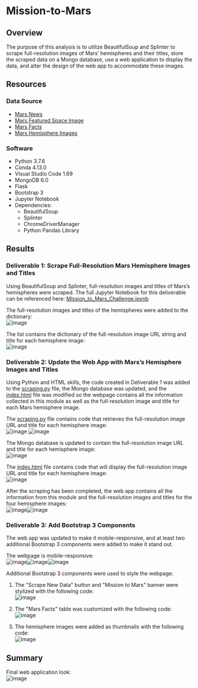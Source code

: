 # Mission-to-Mars

## Overview
The purpose of this analysis is to utilize BeautifulSoup and Splinter to scrape full-resolution images of Mars’ hemispheres and their titles, store the scraped data on a Mongo database, use a web application to display the data, and alter the design of the web app to accommodate these images.

## Resources
### Data Source 
- [Mars News](https://redplanetscience.com/)
- [Mars Featured Space Image](https://spaceimages-mars.com/)
- [Mars Facts](https://galaxyfacts-mars.com/)
- [Mars Hemisphere Images](https://astrogeology.usgs.gov/search/results?q=hemisphere+enhanced&k1=target&v1=Mars)

### Software
- Python 3.7.6
- Conda 4.13.0
- Visual Studio Code 1.69
- MongoDB 6.0
- Flask
- Bootstrap 3
- Jupyter Notebook
- Dependencies:
  - BeautifulSoup
  - Splinter
  - ChromeDriverManager
  - Python Pandas Library

## Results 
### Deliverable 1: Scrape Full-Resolution Mars Hemisphere Images and Titles
Using BeautifulSoup and Splinter, full-resolution images and titles of Mars’s hemispheres were scraped. The full Jupyter Notebook for this deliverable can be referenced here: [Mission_to_Mars_Challenge.ipynb](https://github.com/lkachury/Mission-to-Mars/blob/main/Mission_to_Mars_Challenge.ipynb)

The full-resolution images and titles of the hemispheres were added to the dictionary: 
<br /> ![image](https://user-images.githubusercontent.com/108038989/188778788-2042b224-4b88-4b4e-b571-7bfa9203db8a.png)

The list contains the dictionary of the full-resolution image URL string and title for each hemisphere image: 
<br /> ![image](https://user-images.githubusercontent.com/108038989/188778714-9e49bcf2-c3b1-4f50-8182-0b9ad015386d.png)

### Deliverable 2: Update the Web App with Mars’s Hemisphere Images and Titles
Using Python and HTML skills, the code created in Deliverable 1 was added to the [scraping.py](https://github.com/lkachury/Mission-to-Mars/blob/main/scraping.py) file, the Mongo database was updated, and the [index.html](https://github.com/lkachury/Mission-to-Mars/blob/main/templates/index.html) file was modified so the webpage contains all the information collected in this module as well as the full-resolution image and title for each Mars hemisphere image. 

The [scraping.py](https://github.com/lkachury/Mission-to-Mars/blob/main/scraping.py) file contains code that retrieves the full-resolution image URL and title for each hemisphere image: 
<br /> ![image](https://user-images.githubusercontent.com/108038989/188777871-728c00d4-ec54-4b60-b437-b6815b96af08.png)
![image](https://user-images.githubusercontent.com/108038989/188777954-1ee3ecc4-d67c-4c40-9742-b7a0bf297080.png)

The Mongo database is updated to contain the full-resolution image URL and title for each hemisphere image: 
<br /> ![image](https://user-images.githubusercontent.com/108038989/188778054-ddb0bc6d-4d1f-453e-9b58-6aa8993d51ae.png)

The [index.html](https://github.com/lkachury/Mission-to-Mars/blob/main/templates/index.html) file contains code that will display the full-resolution image URL and title for each hemisphere image: 
<br /> ![image](https://user-images.githubusercontent.com/108038989/188778274-96cfcda2-560c-42c2-beac-70296648474a.png)

After the scraping has been completed, the web app contains all the information from this module and the full-resolution images and titles for the four hemisphere images:
<br /> ![image](https://user-images.githubusercontent.com/108038989/188779821-cfe13597-afe3-4f29-b1d7-ca948bb5c600.png)![image](https://user-images.githubusercontent.com/108038989/188779892-c867552f-cca3-4eb8-935c-76af47cd3615.png)

### Deliverable 3: Add Bootstrap 3 Components
The web app was updated to make it mobile-responsive, and at least two additional Bootstrap 3 components were added to make it stand out.

The webpage is mobile-responsive: 
<br /> ![image](https://user-images.githubusercontent.com/108038989/188781766-498499a4-68f4-4960-b623-18393047206a.png)![image](https://user-images.githubusercontent.com/108038989/188781992-0ea81e24-2c96-454b-a81e-69ea04d2ac28.png)![image](https://user-images.githubusercontent.com/108038989/188782057-18512527-7e67-4fe3-a416-af257296a9d5.png)

Additional Bootstrap 3 components were used to style the webpage: 
1. The "Scrape New Data" button and "Mission to Mars" banner were stylized with the following code:
<br /> ![image](https://user-images.githubusercontent.com/108038989/189007508-dd99e0b5-5333-4352-8901-6fe88462e9d9.png)

2. The "Mars Facts" table was customized with the following code: 
<br /> ![image](https://user-images.githubusercontent.com/108038989/189007557-4fb7e1a3-cb43-4edd-90a2-b8d8c97d2a7b.png)

3. The hemisphere images were added as thumbnails with the following code: 
<br /> ![image](https://user-images.githubusercontent.com/108038989/189007595-5994b815-bc71-4f44-b6a6-84642abaf246.png)

## Summary
Final web application look:
<br /> ![image](https://user-images.githubusercontent.com/108038989/189007288-dde45781-c37d-4c30-b9b9-732fff232bd9.png)
